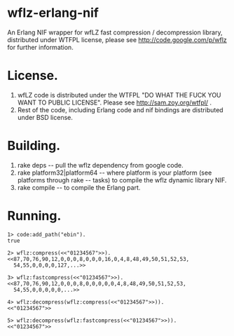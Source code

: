 wflz-erlang-nif
===============

An Erlang NIF wrapper for wfLZ fast compression / decompression library, distributed under WTFPL license, please see http://code.google.com/p/wflz for further information.

# License.

1. wfLZ code is distributed under the WTFPL "DO WHAT THE FUCK YOU WANT TO PUBLIC LICENSE". Please see http://sam.zoy.org/wtfpl/ .
2. Rest of the code, including Erlang code and nif bindings are distributed under BSD license.

# Building.

1. rake deps -- pull the wflz dependency from google code.
2. rake platform32|platform64 -- where platform is your platform (see platforms through rake -- tasks) to compile the wflz dynamic library NIF.
3. rake compile -- to compile the Erlang part.

# Running.
```
1> code:add_path("ebin").
true

2> wflz:compress(<<"01234567">>).
<<87,70,76,90,12,0,0,0,8,0,0,0,16,0,4,8,48,49,50,51,52,53,
  54,55,0,0,0,0,127,...>>

3> wflz:fastcompress(<<"01234567">>).
<<87,70,76,90,12,0,0,0,8,0,0,0,0,0,4,8,48,49,50,51,52,53,
  54,55,0,0,0,0,0,...>>

4> wflz:decompress(wflz:compress(<<"01234567">>)).
<<"01234567">>

5> wflz:decompress(wflz:fastcompress(<<"01234567">>)).     
<<"01234567">>
```
